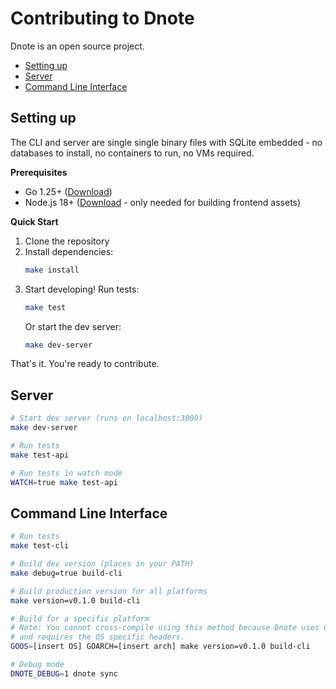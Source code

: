 # Contributing to Dnote

Dnote is an open source project.

* [Setting up](#setting-up)
* [Server](#server)
* [Command Line Interface](#command-line-interface)

## Setting up

The CLI and server are single single binary files with SQLite embedded - no databases to install, no containers to run, no VMs required.

**Prerequisites**

* Go 1.25+ ([Download](https://go.dev/dl/))
* Node.js 18+ ([Download](https://nodejs.org/) - only needed for building frontend assets)

**Quick Start**

1. Clone the repository
2. Install dependencies:
   ```bash
   make install
   ```
3. Start developing! Run tests:
   ```bash
   make test
   ```
   Or start the dev server:
   ```bash
   make dev-server
   ```

That's it. You're ready to contribute.

## Server

```bash
# Start dev server (runs on localhost:3000)
make dev-server

# Run tests
make test-api

# Run tests in watch mode
WATCH=true make test-api
```

## Command Line Interface

```bash
# Run tests
make test-cli

# Build dev version (places in your PATH)
make debug=true build-cli

# Build production version for all platforms
make version=v0.1.0 build-cli

# Build for a specific platform
# Note: You cannot cross-compile using this method because Dnote uses CGO
# and requires the OS specific headers.
GOOS=[insert OS] GOARCH=[insert arch] make version=v0.1.0 build-cli

# Debug mode
DNOTE_DEBUG=1 dnote sync
```
